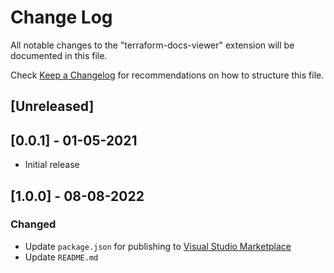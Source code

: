 # Change Log

All notable changes to the "terraform-docs-viewer" extension will be documented in this file.

Check [Keep a Changelog](http://keepachangelog.com/) for recommendations on how to structure this file.

## [Unreleased]

## [0.0.1] - 01-05-2021
- Initial release

## [1.0.0] - 08-08-2022

### Changed

- Update `package.json` for publishing to [Visual Studio Marketplace](https://marketplace.visualstudio.com/)
- Update `README.md`
